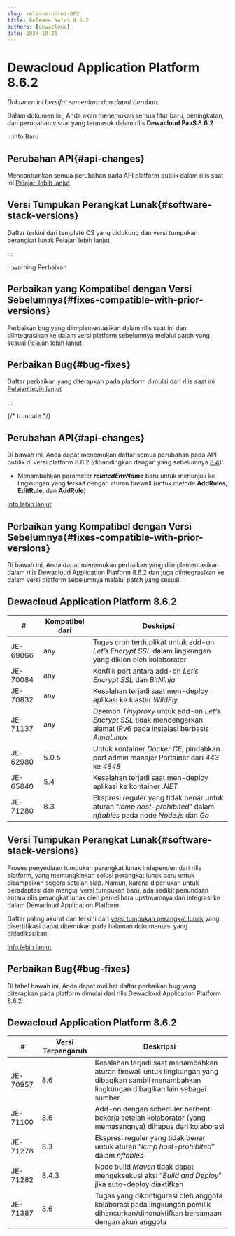 ```yaml
---
slug: release-notes-862
title: Release Notes 8.6.2
authors: [dewacloud]
date: 2024-10-21
---
```

# Dewacloud Application Platform 8.6.2

_Dokumen ini bersifat sementara dan dapat berubah._

Dalam dokumen ini, Anda akan menemukan semua fitur baru, peningkatan, dan perubahan visual yang termasuk dalam rilis **Dewacloud PaaS 8.6.2**.

:::info Baru

## Perubahan API{#api-changes}

Mencantumkan semua perubahan pada API platform publik dalam rilis saat ini [Pelajari lebih lanjut](<#api-changes>)

## Versi Tumpukan Perangkat Lunak{#software-stack-versions}

Daftar terkini dari template OS yang didukung dan versi tumpukan perangkat lunak [Pelajari lebih lanjut](<#software-stack-versions>)

:::

:::warning Perbaikan

## Perbaikan yang Kompatibel dengan Versi Sebelumnya{#fixes-compatible-with-prior-versions}

Perbaikan bug yang diimplementasikan dalam rilis saat ini dan diintegrasikan ke dalam versi platform sebelumnya melalui patch yang sesuai [Pelajari lebih lanjut](<#fixes-compatible-with-prior-versions>)

## Perbaikan Bug{#bug-fixes}

Daftar perbaikan yang diterapkan pada platform dimulai dari rilis saat ini [Pelajari lebih lanjut](<#bug-fixes>)

:::

{/* truncate */}

## Perubahan API{#api-changes}

Di bawah ini, Anda dapat menemukan daftar semua perubahan pada API publik di versi platform 8.6.2 (dibandingkan dengan yang sebelumnya [8.4](<https://docs.dewacloud.com/release-notes/release-notes-84/#api-changes>)):

  * Menambahkan parameter _**relatedEnvName**_ baru untuk menunjuk ke lingkungan yang terkait dengan aturan firewall (untuk metode **AddRules**, **EditRule**, dan **AddRule**)

[Info lebih lanjut](<https://docs.dewacloud.com/docs/application-platform-api-docs/>)



## Perbaikan yang Kompatibel dengan Versi Sebelumnya{#fixes-compatible-with-prior-versions}

Di bawah ini, Anda dapat menemukan perbaikan yang diimplementasikan dalam rilis Dewacloud Application Platform 8.6.2 dan juga diintegrasikan ke dalam versi platform sebelumnya melalui patch yang sesuai.

Dewacloud Application Platform 8.6.2  
---  
| **#** | **Kompatibel dari** | **Deskripsi**  
---|---|---  
JE-69066 | any | Tugas cron terduplikat untuk add-on _Let’s Encrypt SSL_ dalam lingkungan yang diklon oleh kolaborator  
JE-70084 | any | Konflik port antara add-on _Let’s Encrypt SSL_ dan _BitNinja_  
JE-70832 | any | Kesalahan terjadi saat men-deploy aplikasi ke klaster _WildFly_  
JE-71137 | any | Daemon _Tinyproxy_ untuk add-on _Let’s Encrypt SSL_ tidak mendengarkan alamat IPv6 pada instalasi berbasis _AlmaLinux_  
JE-62980 | 5.0.5 | Untuk kontainer _Docker CE_, pindahkan port admin manajer Portainer dari _443_ ke _4848_  
JE-65840 | 5.4 | Kesalahan terjadi saat men-deploy aplikasi ke kontainer _.NET_  
JE-71280 | 8.3 | Ekspresi reguler yang tidak benar untuk aturan “_icmp host-prohibited_” dalam _nftables_ pada node _Node.js_ dan _Go_  
  


## Versi Tumpukan Perangkat Lunak{#software-stack-versions}

Proses penyediaan tumpukan perangkat lunak independen dari rilis platform, yang memungkinkan solusi perangkat lunak baru untuk disampaikan segera setelah siap. Namun, karena diperlukan untuk beradaptasi dan menguji versi tumpukan baru, ada sedikit penundaan antara rilis perangkat lunak oleh pemelihara upstreamnya dan integrasi ke dalam Dewacloud Application Platform.

Daftar paling akurat dan terkini dari [versi tumpukan perangkat lunak](<https://docs.dewacloud.com/docs/software-stacks-versions/>) yang disertifikasi dapat ditemukan pada halaman dokumentasi yang didedikasikan.

[Info lebih lanjut](<https://docs.dewacloud.com/docs/software-stacks-versions/>)



## Perbaikan Bug{#bug-fixes}

Di tabel bawah ini, Anda dapat melihat daftar perbaikan bug yang diterapkan pada platform dimulai dari rilis Dewacloud Application Platform 8.6.2:

Dewacloud Application Platform 8.6.2  
---  
| **#** | **Versi Terpengaruh** | **Deskripsi**  
---|---|---  
JE-70957 | 8.6 | Kesalahan terjadi saat menambahkan aturan firewall untuk lingkungan yang dibagikan sambil menambahkan lingkungan dibagikan lain sebagai sumber  
JE-71100 | 8.6 | Add-on dengan scheduler berhenti bekerja setelah kolaborator (yang memasangnya) dihapus dari kolaborasi  
JE-71278 | 8.3 | Ekspresi reguler yang tidak benar untuk aturan “_icmp host-prohibited_” dalam _nftables_  
JE-71282 | 8.4.3 | Node build _Maven_ tidak dapat mengeksekusi aksi “_Build and Deploy_” jika auto-deploy diaktifkan  
JE-71387 | 8.6 | Tugas yang dikonfigurasi oleh anggota kolaborasi pada lingkungan pemilik dihancurkan/dinonaktifkan bersamaan dengan akun anggota  
  
